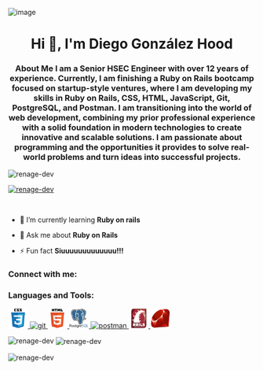 ![image](https://github.com/user-attachments/assets/72b12d94-bb63-47ce-994c-c513fb2c74e2)





<h1 align="center">Hi 👋, I'm Diego González Hood</h1>
<h3 align="center">About Me I am a Senior HSEC Engineer with over 12 years of experience. Currently, I am finishing a Ruby on Rails bootcamp focused on startup-style ventures, where I am developing my skills in Ruby on Rails, CSS, HTML, JavaScript, Git, PostgreSQL, and Postman. I am transitioning into the world of web development, combining my prior professional experience with a solid foundation in modern technologies to create innovative and scalable solutions. I am passionate about programming and the opportunities it provides to solve real-world problems and turn ideas into successful projects.</h3>

<p align="left"> <img src="https://komarev.com/ghpvc/?username=renage-dev&label=Profile%20views&color=0e75b6&style=flat" alt="renage-dev" /> </p>

<p align="left"> <a href="https://github.com/ryo-ma/github-profile-trophy"><img src="https://github-profile-trophy.vercel.app/?username=renage-dev" alt="renage-dev" /></a> </p>

<p align="left"> <a href="https://twitter.com/" target="blank"><img src="https://img.shields.io/twitter/follow/?logo=twitter&style=for-the-badge" alt="" /></a> </p>

- 🌱 I’m currently learning **Ruby on rails**

- 💬 Ask me about **Ruby on Rails**

- ⚡ Fun fact **Siuuuuuuuuuuuuu!!!**

<h3 align="left">Connect with me:</h3>
<p align="left">
</p>

<h3 align="left">Languages and Tools:</h3>
<p align="left"> <a href="https://www.w3schools.com/css/" target="_blank" rel="noreferrer"> <img src="https://raw.githubusercontent.com/devicons/devicon/master/icons/css3/css3-original-wordmark.svg" alt="css3" width="40" height="40"/> </a> <a href="https://git-scm.com/" target="_blank" rel="noreferrer"> <img src="https://www.vectorlogo.zone/logos/git-scm/git-scm-icon.svg" alt="git" width="40" height="40"/> </a> <a href="https://www.w3.org/html/" target="_blank" rel="noreferrer"> <img src="https://raw.githubusercontent.com/devicons/devicon/master/icons/html5/html5-original-wordmark.svg" alt="html5" width="40" height="40"/> </a> <a href="https://www.postgresql.org" target="_blank" rel="noreferrer"> <img src="https://raw.githubusercontent.com/devicons/devicon/master/icons/postgresql/postgresql-original-wordmark.svg" alt="postgresql" width="40" height="40"/> </a> <a href="https://postman.com" target="_blank" rel="noreferrer"> <img src="https://www.vectorlogo.zone/logos/getpostman/getpostman-icon.svg" alt="postman" width="40" height="40"/> </a> <a href="https://rubyonrails.org" target="_blank" rel="noreferrer"> <img src="https://raw.githubusercontent.com/devicons/devicon/master/icons/rails/rails-original-wordmark.svg" alt="rails" width="40" height="40"/> </a> <a href="https://www.ruby-lang.org/en/" target="_blank" rel="noreferrer"> <img src="https://raw.githubusercontent.com/devicons/devicon/master/icons/ruby/ruby-original.svg" alt="ruby" width="40" height="40"/> </a> </p>

<p><img align="left" src="https://github-readme-stats.vercel.app/api/top-langs?username=renage-dev&show_icons=true&locale=en&layout=compact" alt="renage-dev" /></p>

<p>&nbsp;<img align="center" src="https://github-readme-stats.vercel.app/api?username=renage-dev&show_icons=true&locale=en" alt="renage-dev" /></p>

<p><img align="center" src="https://github-readme-streak-stats.herokuapp.com/?user=renage-dev&" alt="renage-dev" /></p>
